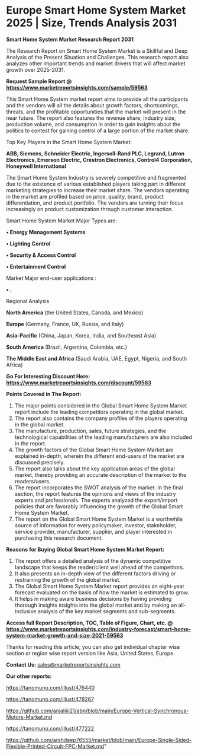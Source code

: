 # Europe Smart Home System Market 2025 | Size, Trends Analysis 2031

<strong>Smart Home System Market Research Report 2031</strong>

The Research Report on Smart Home System Market is a Skillful and Deep Analysis of the Present Situation and Challenges. This research report also analyzes other important trends and market drivers that will affect market growth over 2025-2031.

<strong>Request Sample Report @ <a href=https://www.marketreportsinsights.com/sample/59563>https://www.marketreportsinsights.com/sample/59563</a></strong>

This Smart Home System market report aims to provide all the participants and the vendors will all the details about growth factors, shortcomings, threats, and the profitable opportunities that the market will present in the near future. The report also features the revenue share, industry size, production volume, and consumption in order to gain insights about the politics to contest for gaining control of a large portion of the market share.

Top Key Players in the Smart Home System Market:

<strong>ABB, Siemens, Schneider Electric, Ingersoll-Rand PLC, Legrand, Lutron Electronics, Emerson Electric, Crestron Electronics, Control4 Corporation, Honeywell International</strong>

The Smart Home System Industry is severely competitive and fragmented due to the existence of various established players taking part in different marketing strategies to increase their market share. The vendors operating in the market are profiled based on price, quality, brand, product differentiation, and product portfolio. The vendors are turning their focus increasingly on product customization through customer interaction.

Smart Home System Market Major Types are:

<strong>• Energy Management Systems

• Lighting Control

• Security & Access Control

• Entertainment Control</strong>

Market Major end-user applications :

<strong>• .</strong>

Regional Analysis

</u><strong><b>North America</b></strong> (the United States, Canada, and Mexico)

<strong><b>Europe </b></strong>(Germany, France, UK, Russia, and Italy)

<strong><b>Asia-Pacific</b></strong> (China, Japan, Korea, India, and Southeast Asia)

<strong><b>South America</b></strong> (Brazil, Argentina, Colombia, etc.)

<strong><b>The Middle East and Africa</b></strong> (Saudi Arabia, UAE, Egypt, Nigeria, and South Africa)

<strong>Go For Interesting Discount Here: <a href=https://www.marketreportsinsights.com/discount/59563>https://www.marketreportsinsights.com/discount/59563</a></strong>

<strong>Points Covered in The Report:</strong>
<ol>
  <li>The major points considered in the Global Smart Home System Market report include the leading competitors operating in the global market.</li>
  <li>The report also contains the company profiles of the players operating in the global market.</li>
  <li>The manufacture, production, sales, future strategies, and the technological capabilities of the leading manufacturers are also included in the report.</li>
  <li>The growth factors of the Global Smart Home System Market are explained in-depth, wherein the different end-users of the market are discussed precisely.</li>
  <li>The report also talks about the key application areas of the global market, thereby providing an accurate description of the market to the readers/users.</li>
  <li>The report incorporates the SWOT analysis of the market. In the final section, the report features the opinions and views of the industry experts and professionals. The experts analyzed the export/import policies that are favorably influencing the growth of the Global Smart Home System Market.</li>
  <li>The report on the Global Smart Home System Market is a worthwhile source of information for every policymaker, investor, stakeholder, service provider, manufacturer, supplier, and player interested in purchasing this research document.</li>
</ol>
<strong>Reasons for Buying Global Smart Home System Market Report:</strong>

<ol>
  <li>The report offers a detailed analysis of the dynamic competitive landscape that keeps the reader/client well ahead of the competitors.</li>
  <li>It also presents an in-depth view of the different factors driving or restraining the growth of the global market.</li>
  <li>The Global Smart Home System Market report provides an eight-year forecast evaluated on the basis of how the market is estimated to grow.</li>
  <li>It helps in making aware business decisions by having providing thorough insights insights into the global market and by making an all-inclusive analysis of the key market segments and sub-segments.</li>
</ol>
<strong>Access full Report Description, TOC, Table of Figure, Chart, etc. @ <a href=https://www.marketreportsinsights.com/industry-forecast/smart-home-system-market-growth-and-size-2021-59563>https://www.marketreportsinsights.com/industry-forecast/smart-home-system-market-growth-and-size-2021-59563</a></strong>


Thanks for reading this article; you can also get individual chapter wise section or region wise report version like Asia, United States, Europe.

<strong>Contact Us:</strong>
sales@marketreportsinsights.com

<strong>Our other reports:</strong>

<a href=https://tanomuno.com/illust/476440>https://tanomuno.com/illust/476440</a>

<a href=https://tanomuno.com/illust/478267>https://tanomuno.com/illust/478267</a>

<a href=https://github.com/anjaliiii21/abn/blob/main/Europe-Vertical-Synchronous-Motors-Market.md>https://github.com/anjaliiii21/abn/blob/main/Europe-Vertical-Synchronous-Motors-Market.md</a>

<a href=https://tanomuno.com/illust/477222>https://tanomuno.com/illust/477222</a>

<a href=https://github.com/arshdeep76555/market/blob/main/Europe-Single-Sided-Flexible-Printed-Circuit-FPC-Market.md>https://github.com/arshdeep76555/market/blob/main/Europe-Single-Sided-Flexible-Printed-Circuit-FPC-Market.md</a>"
